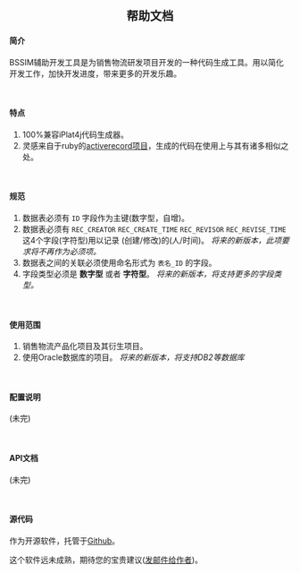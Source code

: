 <div style="text-align:center;">
<h2>帮助文档</h2>
</div>

#### 简介
BSSIM辅助开发工具是为销售物流研发项目开发的一种代码生成工具。用以简化开发工作，加快开发进度，带来更多的开发乐趣。

<br />

#### 特点
1. 100%兼容iPlat4j代码生成器。
2. 灵感来自于ruby的[activerecord项目](http://rubygems.org/gems/activerecord)，生成的代码在使用上与其有诸多相似之处。

<br />

#### 规范
1. 数据表必须有 `ID` 字段作为主键(数字型，自增)。
2. 数据表必须有 `REC_CREATOR` `REC_CREATE_TIME` `REC_REVISOR` `REC_REVISE_TIME` 这4个字段(字符型)用以记录 (创建/修改)的(人/时间)。 _将来的新版本，此项要求将不再作为必须项。_
3. 数据表之间的关联必须使用命名形式为 `表名_ID` 的字段。
4. 字段类型必须是 __数字型__ 或者 __字符型__。 _将来的新版本，将支持更多的字段类型。_

<br />

#### 使用范围
1. 销售物流产品化项目及其衍生项目。
2. 使用Oracle数据库的项目。 _将来的新版本，将支持DB2等数据库_

<br />

#### 配置说明
(未完)

<br />

#### API文档
(未完)

<br />

#### 源代码
作为开源软件，托管于[Github](https://github.com/nswish/BssimGenerator4j)。

这个软件远未成熟，期待您的宝贵建议([发邮件给作者](mailto:gulei@baosight.com))。